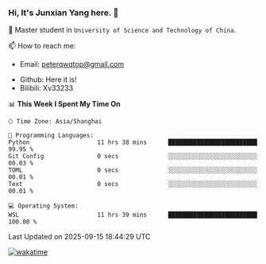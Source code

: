 ### Hi, It's Junxian Yang here. 👋

<!--
**Uestc-Young/Uestc-Young** is a ✨ _special_ ✨ repository because its `README.md` (this file) appears on your GitHub profile.

Here are some ideas to get you started:

- 🔭 I’m currently working on ...
- 🌱 I’m currently learning ...
- 👯 I’m looking to collaborate on ...
- 🤔 I’m looking for help with ...
- 💬 Ask me about ...
- 📫 How to reach me: ...
- 😄 Pronouns: ...
- ⚡ Fun fact: ...
-->
🎉 Master student in `University of Science and Technology of China`.  
  
<!--🌱 I’m currently interested in (Multimodal) Large Language Model and Backend Dev.  -->

<!--🔭 I will join the `University of Science and Technology of China(USTC)` as a master student in 2025 fall.-->
  
📫 How to reach me: 
   - Email: peterqwqtop@gmail.com
<!--   - Academic Page: [junxianyanguestc.github.io](https://junxianyanguestc.github.io/)-->
   - Github: Here it is!
   - Bilibili: Xv33233
     
<!--START_SECTION:waka-->
📊 **This Week I Spent My Time On** 

```text
🕑︎ Time Zone: Asia/Shanghai

💬 Programming Languages: 
Python                   11 hrs 38 mins      █████████████████████████   99.95 % 
Git Config               0 secs              ░░░░░░░░░░░░░░░░░░░░░░░░░   00.03 % 
TOML                     0 secs              ░░░░░░░░░░░░░░░░░░░░░░░░░   00.01 % 
Text                     0 secs              ░░░░░░░░░░░░░░░░░░░░░░░░░   00.01 % 

💻 Operating System: 
WSL                      11 hrs 39 mins      █████████████████████████   100.00 % 
```


 Last Updated on 2025-09-15 18:44:29 UTC
<!--END_SECTION:waka-->
[![wakatime](https://wakatime.com/badge/user/018ec14b-e820-4cd0-9355-392b716a8277.svg)](https://wakatime.com/@018ec14b-e820-4cd0-9355-392b716a8277)
